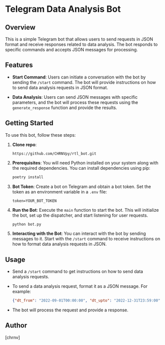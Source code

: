 # Telegram Data Analysis Bot

## Overview

This is a simple Telegram bot that allows users to send requests in JSON format and receive responses related to data analysis. The bot responds to specific commands and accepts JSON messages for processing.

## Features

- **Start Command**: Users can initiate a conversation with the bot by sending the `/start` command. The bot will provide instructions on how to send data analysis requests in JSON format.

- **Data Analysis**: Users can send JSON messages with specific parameters, and the bot will process these requests using the `generate_response` function and provide the results.

## Getting Started

To use this bot, follow these steps:

1. **Clone repo**:
    ```
   https://github.com/CHRNVpy/rtl_bot.git
   ```

2. **Prerequisites**: You will need Python installed on your system along with the required dependencies. You can install dependencies using pip:

   ```bash
   poetry install
   ```

3. **Bot Token**: Create a bot on Telegram and obtain a bot token. Set the token as an environment variable in a `.env` file:

   ```env
   token=YOUR_BOT_TOKEN
   ```

4. **Run the Bot**: Execute the `main` function to start the bot. This will initialize the bot, set up the dispatcher, and start listening for user requests.

   ```bash
   python bot.py
   ```

5. **Interacting with the Bot**: You can interact with the bot by sending messages to it. Start with the `/start` command to receive instructions on how to format data analysis requests in JSON.

## Usage

- Send a `/start` command to get instructions on how to send data analysis requests.

- To send a data analysis request, format it as a JSON message. For example:

  ```json
  {"dt_from": "2022-09-01T00:00:00", "dt_upto": "2022-12-31T23:59:00", "group_type": "month"}
  ```

- The bot will process the request and provide a response.

## Author

[chrnv]
